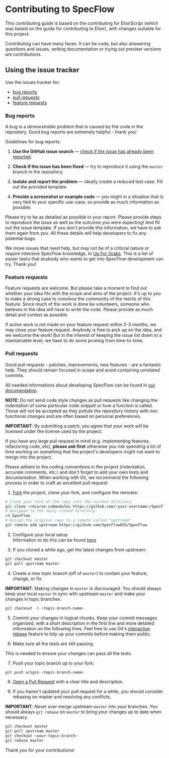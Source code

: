 # Contributing to SpecFlow

This contributing guide is based on the contributing for ElixirScript (which was based on the guide for contributing to Elixir), with changes suitable for this project.

Contributing can have many faces. It can be code, but also answering questions and issues, writing documentation or trying out preview versions are contributions.

## Using the issue tracker

Use the issues tracker for:

* [bug reports](#bug)
* [pull requests](#pull-requests)
* [feature requests](#feature-request)

### Bug reports

A bug is a _demonstrable problem_ that is caused by the code in the repository.
Good bug reports are extremely helpful - thank you!

Guidelines for bug reports:

1. **Use the GitHub issue search** &mdash; [check if the issue has already been
   reported](https://github.com/SpecFlowOSS/SpecFlow/search?type=Issues).

2. **Check if the issue has been fixed** &mdash; try to reproduce it using the
   `master` branch in the repository.

3. **Isolate and report the problem** &mdash; ideally create a reduced test
   case. Fill out the provided template.

4. **Provide a screenshot or example code** &mdash; you might in a situation that
   is very tied to your specific use-case, so provide as much information as
  possible.

Please try to be as detailed as possible in your report. Please provide steps to
reproduce the issue as well as the outcome you were expecting! And fill out the issue template. If you don't provide this information, we have to ask them again from you. All these details
will help developers to fix any potential bugs.



We move issues that need help, but may not be of a criticial nature or require
intensive SpecFlow knowledge, to [Up For Grabs](https://github.com/SpecFlowOSS/SpecFlow/labels/up-for-grabs). 
This is a list of easier tasks that anybody who wants to get into SpecFlow
development can try.  Thank you!

### Feature requests

Feature requests are welcome. But please take a moment to find
out whether your idea fits with the scope and aims of the project. It's up to *you*
to make a strong case to convince the community of the merits of this feature.
Since much of the work is done be volunteers, someone who believes in the 
idea will have to write the code.  Please provide as much detail and context as possible.

If active work is not made on your feature request within 2-3 months, we may close your
feature request.  Anybody is free to pick up on the idea, and we welcome the work! But in
the interest of keeping the issue list down to a maintainable level, we have to do some
pruning from time-to-time.

### Pull requests

Good pull requests - patches, improvements, new features - are a fantastic
help. They should remain focused in scope and avoid containing unrelated
commits.

All needed informations about developing SpecFlow can be found in [our documentation](https://docs.specflow.org/projects/specflow/en/latest/Contribute/Prerequisite.html).

**NOTE**: Do not send code style changes as pull requests like changing
the indentation of some particular code snippet or how a function is called.
Those will not be accepted as they pollute the repository history with non
functional changes and are often based on personal preferences.

**IMPORTANT**: By submitting a patch, you agree that your work will be
licensed under the license used by the project.

If you have any large pull request in mind (e.g. implementing features,
refactoring code, etc), **please ask first** otherwise you risk spending
a lot of time working on something that the project's developers might
not want to merge into the project.

Please adhere to the coding conventions in the project (indentation,
accurate comments, etc.) and don't forget to add your own tests and
documentation. When working with Git, we recommend the following process
in order to craft an excellent pull request:

1. [Fork](https://help.github.com/fork-a-repo/) the project, clone your fork,
  and configure the remotes:

  ```sh
  # Clone your fork of the repo into the current directory
  git clone –recurse-submodules https://github.com/<your-username>/SpecFlow
  # Navigate to the newly cloned directory
  cd SpecFlow
  # Assign the original repo to a remote called "upstream"
  git remote add upstream https://github.com/SpecFlowOSS/SpecFlow
  ```
  
2. Configure your local setup  
  Information to do this can be found [here](https://docs.specflow.org/projects/specflow/en/latest/Contribute/LocalSetup.html)


3. If you cloned a while ago, get the latest changes from upstream:

  ```sh
  git checkout master
  git pull upstream master
  ```

4. Create a new topic branch (off of `master`) to contain your feature, change,
  or fix.

  **IMPORTANT**: Making changes in `master` is discouraged. You should always
  keep your local `master` in sync with upstream `master` and make your
  changes in topic branches.

  ```sh
  git checkout -b <topic-branch-name>
  ```

5. Commit your changes in logical chunks. Keep your commit messages organized,
  with a short description in the first line and more detailed information on
  the following lines. Feel free to use Git's
  [interactive rebase](https://help.github.com/articles/interactive-rebase)
  feature to tidy up your commits before making them public.

6. Make sure all the tests are still passing.

  This is needed to ensure your changes can
  pass all the tests.

7. Push your topic branch up to your fork:

  ```sh
  git push origin <topic-branch-name>
  ```

8. [Open a Pull Request](https://help.github.com/articles/using-pull-requests/)
  with a clear title and description.

9. If you haven't updated your pull request for a while, you should consider
  rebasing on master and resolving any conflicts.

  **IMPORTANT**: _Never ever_ merge upstream `master` into your branches. You
  should always `git rebase` on `master` to bring your changes up to date when
  necessary.

  ```sh
  git checkout master
  git pull upstream master
  git checkout <your-topic-branch>
  git rebase master
  ```

Thank you for your contributions!
